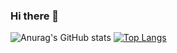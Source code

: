 ### Hi there 👋

![Anurag's GitHub stats](https://github-readme-stats.vercel.app/api?username=hiroki-kiyono&count_private=true&show_icons=true&theme=tokyonight)
[![Top Langs](https://github-readme-stats.vercel.app/api/top-langs/?username=hiroki-kiyono&count_private=true&show_icons=true&theme=tokyonight)](https://github.com/anuraghazra/github-readme-stats)




<!--
**hiroki-kiyono/hiroki-kiyono** is a ✨ _special_ ✨ repository because its `README.md` (this file) appears on your GitHub profile.

Here are some ideas to get you started:

- 🔭 I’m currently working on ...
- 🌱 I’m currently learning ...
- 👯 I’m looking to collaborate on ...
- 🤔 I’m looking for help with ...
- 💬 Ask me about ...
- 📫 How to reach me: ...
- 😄 Pronouns: ...
- ⚡ Fun fact: ...
-->
